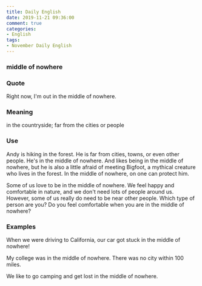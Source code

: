 ```yaml
---
title: Daily English
date: 2019-11-21 09:36:00
comment: true
categories:
- English
tags:
- November Daily English
---
```


### middle of nowhere

### Quote
Right now, I'm out in the middle of nowhere.

### Meaning
in the countryside; far from the cities or people

### Use
Andy is hiking in the forest. He is far from cities, towns, or even other people. He's in the middle of nowhere. And likes being in the middle of nowhere, but he is also a little afraid of meeting Bigfoot, a mythical creature who lives in the forest. In the middle of nowhere, on one can protect him.

Some of us love to be in the middle of nowhere. We feel happy and comfortable in nature, and we don't need lots of people around us. However, some of us really do need to be near other people. Which type of person are you? Do you feel comfortable when you are in the middle of nowhere?

### Examples
When we were driving to California, our car got stuck in the middle of nowhere!

My college was in the middle of nowhere. There was no city within 100 miles.

We like to go camping and get lost in the middle of nowhere.